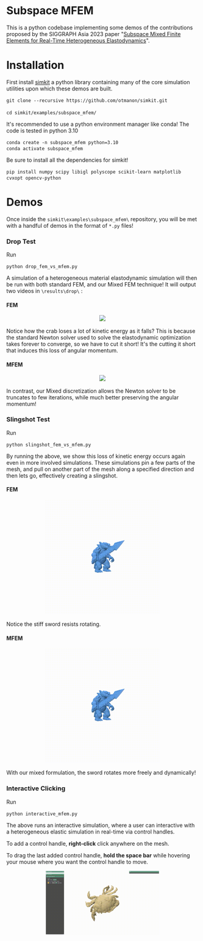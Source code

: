 
# Subspace MFEM

This is a python codebase implementing some demos of the contributions proposed by the SIGGRAPH Asia 2023 paper "[Subspace Mixed Finite Elements for Real-Time Heterogeneous Elastodynamics](https://www.dgp.toronto.edu/projects/subspace-mfem/)".


# Installation
First install [simkit](https://github.com/otmanon/simkit.git) a python library containing many of the core simulation utilities upon which these demos are built.
```
git clone --recursive https://github.com/otmanon/simkit.git

cd simkit/examples/subspace_mfem/
```


It's recommended to use a python environment manager like conda! The code is tested in python 3.10

```
conda create -n subspace_mfem python=3.10
conda activate subspace_mfem
```

Be sure to install all the dependencies for simkit!

```
pip install numpy scipy libigl polyscope scikit-learn matplotlib cvxopt opencv-python
```

# Demos
Once inside the `simkit\examples\subspace_mfem\` repository, you will be met with a handful of demos in the format of `*.py` files!

### Drop Test
Run 
```
python drop_fem_vs_mfem.py
```

A simulation of a heterogeneous material elastodynamic simulation will then be run with both standard FEM, and our Mixed FEM technique!
It will output two videos in `\results\drop\` :

#### FEM

<div align="center">
  <img src="https://github.com/otmanon/simkit/blob/main/examples/subspace_mfem/results/drop/crab_fem.gif" width="300">
</div>

Notice how the crab loses a lot of kinetic energy as it falls? This is because the standard Newton solver used to solve the elastodynamic optimization takes forever to converge, so we have to cut it short! It's the cutting it short that induces this loss of angular momentum.

#### MFEM
<div align="center">
  <img src="https://github.com/otmanon/simkit/blob/main/examples/subspace_mfem/results/drop/crab_mfem.gif" width="300">
</div>

In contrast, our Mixed discretization allows the Newton solver to be truncates to few iterations, while much better preserving the angular momentum!



### Slingshot Test

Run 
```
python slingshot_fem_vs_mfem.py
```

By running the above, we show this loss of kinetic energy occurs again even in more involved simulations.
These simulations pin a few parts of the mesh, and pull on another part of the mesh along a specified direction and then lets go, effectively creating a slingshot.


#### FEM
<div align="center">
<img src="https://github.com/otmanon/simkit/blob/main/examples/subspace_mfem/results/slingshot/gatorman_fem.gif" width="300">
</div>

Notice the stiff sword resists rotating.

#### MFEM
<div align="center">
<img src="https://github.com/otmanon/simkit/blob/main/examples/subspace_mfem/results/slingshot/gatorman_mfem.gif" width="300">
</div>

With our mixed formulation, the sword rotates more freely and dynamically!

### Interactive Clicking 

Run 
```
python interactive_mfem.py
```

The above runs an interactive simulation, where a user can interactive with a heterogeneous elastic simulation in real-time via control handles.

To add a control handle, **right-click** click anywhere on the mesh.

To drag the last added control handle, **hold the space bar** while hovering your mouse where you want the control handle to move.

<div align="center">
<img src="https://github.com/otmanon/simkit/blob/main/examples/subspace_mfem/results/interactive/interactive_crab.gif" width="300">
</div>